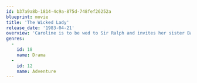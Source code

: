```yaml
---
id: b37a9a8b-1814-4c9a-875d-748fef26252a
blueprint: movie
title: 'The Wicked Lady'
release_date: '1983-04-21'
overview: 'Caroline is to be wed to Sir Ralph and invites her sister Barbara to be her bridesmaid. Barbara seduces Ralph, however, and she becomes the new Lady, but despite her new wealthy situation, she gets bored and turns to highway robbery for thrills. While on the road she meets a famous highwayman, and they continue as a team, but some people begin suspecting her identity, and she risks death if she continues her nefarious activities.'
genres:
  -
    id: 18
    name: Drama
  -
    id: 12
    name: Adventure
---
```

